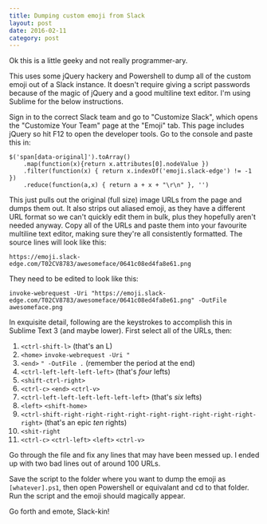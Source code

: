 ```yaml
---
title: Dumping custom emoji from Slack
layout: post
date: 2016-02-11
category: post
---
```


Ok this is a little geeky and not really programmer-ary.

This uses some jQuery hackery and Powershell to dump all of the custom emoji out of a Slack instance. It doesn't require giving a script passwords because of the magic of jQuery and a good multiline text editor. I'm using Sublime for the below instructions.

Sign in to the correct Slack team and go to "Customize Slack", which opens the "Customize Your Team" page at the "Emoji" tab. This page includes jQuery so hit F12 to open the developer tools. Go to the console and paste this in:

	$('span[data-original]').toArray()
		.map(function(x){return x.attributes[0].nodeValue })
		.filter(function(x) { return x.indexOf('emoji.slack-edge') != -1 })
		.reduce(function(a,x) { return a + x + "\r\n" }, '')

This just pulls out the original (full size) image URLs from the page and dumps them out. It also strips out aliased emoji, as they have a different URL format so we can't quickly edit them in bulk, plus they hopefully aren't needed anyway. Copy all of the URLs and paste them into your favourite multiline text editor, making sure they're all consistently formatted. The source lines will look like this:

	https://emoji.slack-edge.com/T02CV8783/awesomeface/0641c08ed4fa8e61.png

They need to be edited to look like this:

	invoke-webrequest -Uri "https://emoji.slack-edge.com/T02CV8783/awesomeface/0641c08ed4fa8e61.png" -OutFile awesomeface.png

In exquisite detail, following are the keystrokes to accomplish this in Sublime Text 3 (and maybe lower). First select all of the URLs, then:

1. `<ctrl-shift-l>` (that's an L)
2. `<home>` `invoke-webrequest -Uri "`
3. `<end>` `" -OutFile .` (remember the period at the end)
4. `<ctrl-left-left-left-left>` (that's _four_ lefts)
5. `<shift-ctrl-right>`
6. `<ctrl-c>` `<end>` `<ctrl-v>`
7. `<ctrl-left-left-left-left-left-left>` (that's _six_ lefts)
8. `<left>` `<shift-home>`
9. `<ctrl-shift-right-right-right-right-right-right-right-right-right-right>` (that's an epic _ten_ rights)
10. `<shit-right`
11. `<ctrl-c>` `<ctrl-left>` `<left>` `<ctrl-v>`

Go through the file and fix any lines that may have been messed up. I ended up with two bad lines out of around 100 URLs.

Save the script to the folder where you want to dump the emoji as `[whatever].ps1`, then open Powershell or equivalant and cd to that folder. Run the script and the emoji should magically appear.

Go forth and emote, Slack-kin!


